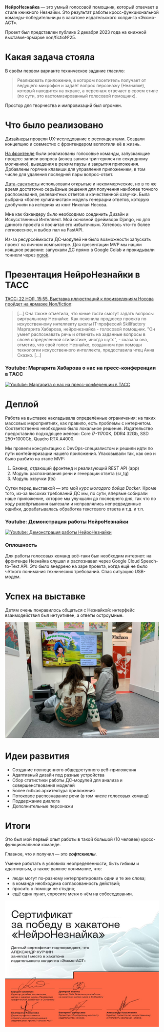 **НейроНезнайка** — это умный голосовой помощник, который отвечает в стиле книжного Незнайки. Это результат работы кросс-функциональной команды-победительницы в хакатоне издательского холдинга «Эксмо-АСТ».

Проект был представлен публике 2 декабря 2023 года на книжной выставке-ярмарке non/fictio№25.

# Какая задача стояла

В своём первом варианте техническое задание гласило:
> Реализовать приложение, в котором посетитель получает от ведущего микрофон и задаёт вопрос персонажу (Незнайке), который находится на экране, а персонаж отвечает в своем стиле (по сути, это кастомизированный голосовой помощник).

Простор для творчества и импровизаций был огромен.

# Что было реализовано

[Дизайнеры](https://www.behance.net/gallery/186713433/Voice-Assistant-APP-AI-UX-UI-neznajka) провели UX-исследование с респондентами. Создали концепцию и совместно с фронтендером воплотили её в жизнь.

[На фронтенде](https://github.com/Nick-Voskoboinikov/neznaika-for-eksmo) были реализованы голосовые команды, запускающие процесс записи вопроса (конец записи триггерился по секундному молчанию), выведения в режим паузы и закрытия приложения. Добавлены горячие клавиши для управления приложением, в том числе для удаления последней пары вопрос-ответ.

[Дата-саентисты](https://github.com/AsiyatShch/Neznaika) использовали открытые и некоммерческие, но в то же время достаточно серьёзные решения для получения наиболее точного распознавания, релевантных ответов и качественной озвучки. Была выбрана «более хулиганистая» модель генерации ответов, которую дообучили на историях из книг Николая Носова.

Мне как бэкендеру было необходимо соединить Дизайн и Искусственный Интеллект. Мой основной фреймворк Django, но для данного проекта я посчитал его избыточным. Хотелось что-то более легковесное, и выбор пал на FastAPI.

Из-за ресурсоёмкости ДС-модулей не было возможности запускать проект на личном компьютере. Для презентации MVP мы нашли изящное решение: запускали ДС прямо в Google Colab и прокидывали тоннели через [ngrok](https://ngrok.com/).

# Презентация НейроНезнайки в ТАСС

[ТАСС: 22 НОЯ, 15:55. Выставка иллюстраций к произведениям Носова пройдет на ярмарке Non/fiction](https://tass.ru/kultura/19353719/amp):
> [...] Она также отметила, что юные гости смогут задать вопросы виртуальному Незнайке. Как пояснила продюсер проекта по искусственному интеллекту школы IT-профессий Skillfactory Маргарита Хабарова, нейронезнайка - голосовой помощник. "Он умеет распознавать речь и отвечать на заданные вопросы в своей определенной стилистике, иногда шутя", - сказала она, отметив, что свой голос Незнайке, созданном при помощи технологии искусственного интеллекта, предоставила чтец Анна Сказко. [...]

### Youtube: Маргарита Хабарова о нас на пресс-конференции в ТАСС
[![Youtube: Маргарита о нас на пресс-конференции в ТАСС](http://img.youtube.com/vi/3qsIgYh-njA/0.jpg)](http://www.youtube.com/watch?v=3qsIgYh-njA "Маргарита о нас на пресс-конференции в ТАСС")

# Деплой

Работа на выставке накладывала определённые ограничения: на таких массовых мероприятиях, как правило, есть проблемы с интернетом. Соответственно необходимо было локальное решение. Издательство предоставило подходящее железо: Core i7-11700K, DDR4 32Gb, SSD 250+1000Gb, Quadro RTX A4000.

Мы провели консультацию с DevOps-специалистом и решили идти по пути контейнеризации нашего приложения. Упаковывали так, как оно и было разбито на этапе MVP:
1) Бэкенд, отдающий фронтенд и реализующий REST API (app)
2) Модуль распознавания речи и генерации ответа (sr_tg)
3) Модуль озвучки (tts)

Сутки перед выставкой — это мой *курс молодого бойца Docker*. Кроме того, из-за высоких требований ДС мы, по сути, впервые собирали наше приложение, которое мы улучшали до последнего дня, так что по ходу развёртывания вылезали и исправлялись непредвиденные ошибки, дорабатывалась обработка текстового ответа и т.д. и т.п.

### Youtube: Демонстрация работы НейроНезнайки
[![Youtube: Демонстрация работы НейроНезнайки](http://img.youtube.com/vi/QBbSnxUNZHA/0.jpg)](http://www.youtube.com/watch?v=QBbSnxUNZHA "Демонстрация работы НейроНезнайки")

###  Оплошность
Для работы голосовых команд всё-таки был необходим интернет: на фронтенде Незнайка слушал и распознавал через Google Cloud Speech-to-Text API. Это было внедрено на заре проекта, когда ещё не было чёткого понимания технических требований. Спас ситуацию USB-модем.

# Успех на выставке

Детям очень понравилось общаться с Незнайкой: интерфейс взаимодействия был интуитивен, а ответы остроумные.

![children](https://github.com/alexander-kurchin/pics-for-md/blob/main/idontknower/children.jpg)

# Идеи развития

- Создание полноценного общедоступного веб-приложения
- Адаптивный дизайн под разные устройства
- Сбор статистики работы ДС-модулей для анализа и совершенствования моделей
- Более гибкая архитектура приложения
- Потоковое распознавание речи (в том числе голосовых команд)
- Поддержание диалога
- Дополнительные персонажи

# Итоги

Это был мой первый опыт работы в такой большой (10 человек) кросс-функциональной команде.

Главное, что я получил — это ***софтскиллы***.

Умение работать в условиях неопределенности, быть гибким и адаптивным, а также важное понимание, что:
- люди могут по-разному интерпретировать одни и те же слова;
- в команде необходима согласованность действий;
- просить о помощи не стыдно;
- ещё один пункт, спросите меня о нём на собеседовании.

![cert](https://github.com/alexander-kurchin/pics-for-md/blob/main/idontknower/cert2.jpg)
